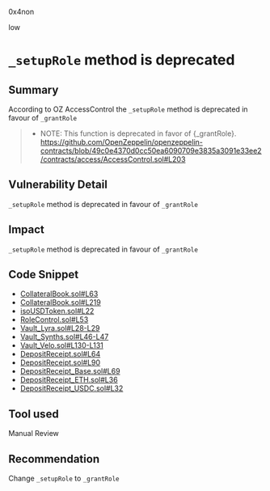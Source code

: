 0x4non

low

# `_setupRole` method is deprecated

## Summary
According to OZ AccessControl the `_setupRole` method is deprecated in favour of `_grantRole`
> * NOTE: This function is deprecated in favor of {_grantRole}.
https://github.com/OpenZeppelin/openzeppelin-contracts/blob/49c0e4370d0cc50ea6090709e3835a3091e33ee2/contracts/access/AccessControl.sol#L203


## Vulnerability Detail
`_setupRole` method is deprecated in favour of `_grantRole`

## Impact
`_setupRole` method is deprecated in favour of `_grantRole`

## Code Snippet
- [CollateralBook.sol#L63](https://github.com/sherlock-audit/2022-11-isomorph/blob/main/contracts/Isomorph/contracts/CollateralBook.sol#L63)
- [CollateralBook.sol#L219](https://github.com/sherlock-audit/2022-11-isomorph/blob/main/contracts/Isomorph/contracts/CollateralBook.sol#L219)
- [isoUSDToken.sol#L22](https://github.com/sherlock-audit/2022-11-isomorph/blob/main/contracts/Isomorph/contracts/isoUSDToken.sol#L22)
- [RoleControl.sol#L53](https://github.com/sherlock-audit/2022-11-isomorph/blob/main/contracts/Isomorph/contracts/RoleControl.sol#L53)
- [Vault_Lyra.sol#L28-L29](https://github.com/sherlock-audit/2022-11-isomorph/blob/main/contracts/Isomorph/contracts/Vault_Lyra.sol#L28-L29)
- [Vault_Synths.sol#L46-L47](https://github.com/sherlock-audit/2022-11-isomorph/blob/main/contracts/Isomorph/contracts/Vault_Synths.sol#L46-L47)
- [Vault_Velo.sol#L130-L131](https://github.com/sherlock-audit/2022-11-isomorph/blob/main/contracts/Isomorph/contracts/Vault_Velo.sol#L130-L131)
- [DepositReceipt.sol#L64](https://github.com/sherlock-audit/2022-11-isomorph/blob/main/contracts/Isomorph/contracts/helper/DepositReceipt.sol#L64)
- [DepositReceipt.sol#L90](https://github.com/sherlock-audit/2022-11-isomorph/blob/main/contracts/Isomorph/contracts/helper/DepositReceipt.sol#L90)
- [DepositReceipt_Base.sol#L69](https://github.com/sherlock-audit/2022-11-isomorph/blob/main/contracts/Velo-Deposit-Tokens/contracts/DepositReceipt_Base.sol#L69)
- [DepositReceipt_ETH.sol#L36](https://github.com/sherlock-audit/2022-11-isomorph/blob/main/contracts/Velo-Deposit-Tokens/contracts/DepositReceipt_ETH.sol#L36)
- [DepositReceipt_USDC.sol#L32](https://github.com/sherlock-audit/2022-11-isomorph/blob/main/contracts/Velo-Deposit-Tokens/contracts/DepositReceipt_USDC.sol#L32)

## Tool used
Manual Review

## Recommendation
Change `_setupRole` to `_grantRole`
